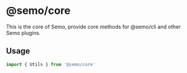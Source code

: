 # @semo/core

This is the core of Semo, provide core methods for @semo/cli and other Semo plugins.

## Usage

```ts
import { Utils } from '@semo/core'
``` 